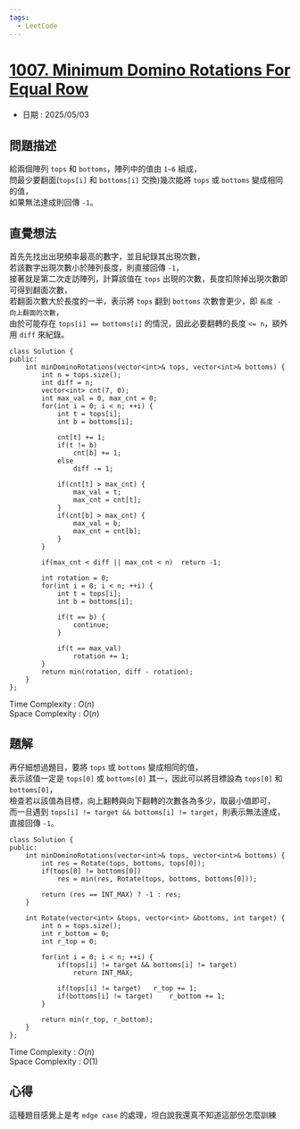 ```yaml
---
tags:
  - LeetCode
---
```


# [1007. Minimum Domino Rotations For Equal Row](https://leetcode.com/problems/minimum-domino-rotations-for-equal-row/description/)  

+ 日期 : 2025/05/03  

## 問題描述  

給兩個陣列 `tops` 和 `bottoms`，陣列中的值由 `1~6` 組成，  
問最少要翻面(`tops[i]` 和 `bottoms[i]` 交換)幾次能將 `tops` 或 `bottoms` 變成相同的值，  
如果無法達成則回傳 `-1`。  

## 直覺想法  

首先先找出出現頻率最高的數字，並且紀錄其出現次數，  
若該數字出現次數小於陣列長度，則直接回傳 `-1`，  
接著就是第二次走訪陣列，計算該值在 `tops` 出現的次數，長度扣除掉出現次數即可得到翻面次數，  
若翻面次數大於長度的一半，表示將 `tops` 翻到 `bottoms` 次數會更少，即 `長度 - 向上翻面的次數`，  
由於可能存在 `tops[i] == bottoms[i]` 的情況，因此必要翻轉的長度 `<= n`，額外用 `diff` 來紀錄。  

```cpp=
class Solution {
public:
    int minDominoRotations(vector<int>& tops, vector<int>& bottoms) {
        int n = tops.size();
        int diff = n;
        vector<int> cnt(7, 0);
        int max_val = 0, max_cnt = 0;
        for(int i = 0; i < n; ++i) {
            int t = tops[i];
            int b = bottoms[i];

            cnt[t] += 1;
            if(t != b)
                cnt[b] += 1;
            else
                diff -= 1;

            if(cnt[t] > max_cnt) {
                max_val = t;
                max_cnt = cnt[t];
            }
            if(cnt[b] > max_cnt) {
                max_val = b;
                max_cnt = cnt[b];
            }
        }

        if(max_cnt < diff || max_cnt < n)  return -1;

        int rotation = 0;
        for(int i = 0; i < n; ++i) {
            int t = tops[i];
            int b = bottoms[i];

            if(t == b) {
                continue;
            }

            if(t == max_val) 
                rotation += 1;
        }
        return min(rotation, diff - rotation);
    }
};
```

Time Complexity : $O(n)$  
Space Complexity : $O(n)$  

## 題解  

再仔細想過題目，要將 `tops` 或 `bottoms` 變成相同的值，  
表示該值一定是 `tops[0]` 或 `bottoms[0]` 其一，因此可以將目標設為 `tops[0]` 和 `bottoms[0]`，  
檢查若以該值為目標，向上翻轉與向下翻轉的次數各為多少，取最小值即可，  
而一旦遇到 `tops[i] != target && bottoms[i] != target`，則表示無法達成，直接回傳 `-1`。  

```cpp=
class Solution {
public:
    int minDominoRotations(vector<int>& tops, vector<int>& bottoms) {
        int res = Rotate(tops, bottoms, tops[0]);
        if(tops[0] != bottoms[0])
            res = min(res, Rotate(tops, bottoms, bottoms[0]));
        
        return (res == INT_MAX) ? -1 : res;
    }

    int Rotate(vector<int> &tops, vector<int> &bottoms, int target) {
        int n = tops.size();
        int r_bottom = 0;
        int r_top = 0;

        for(int i = 0; i < n; ++i) {
            if(tops[i] != target && bottoms[i] != target)
                return INT_MAX;
            
            if(tops[i] != target)   r_top += 1;
            if(bottoms[i] != target)    r_bottom += 1;
        }
        
        return min(r_top, r_bottom);
    }
};
```

Time Complexity : $O(n)$  
Space Complexity : $O(1)$  

## 心得  

這種題目感覺上是考 `edge case` 的處理，坦白說我還真不知道這部份怎麼訓練  
